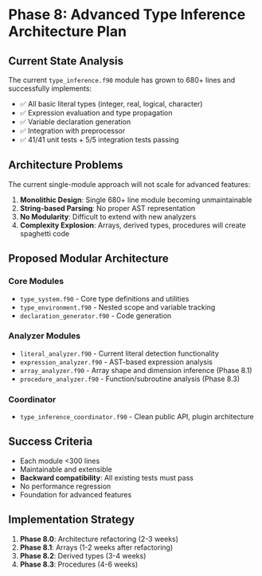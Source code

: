 # Phase 8: Advanced Type Inference Architecture Plan

## Current State Analysis

The current `type_inference.f90` module has grown to 680+ lines and successfully implements:
- ✅ All basic literal types (integer, real, logical, character)
- ✅ Expression evaluation and type propagation
- ✅ Variable declaration generation
- ✅ Integration with preprocessor
- ✅ 41/41 unit tests + 5/5 integration tests passing

## Architecture Problems

The current single-module approach will not scale for advanced features:

1. **Monolithic Design**: Single 680+ line module becoming unmaintainable
2. **String-based Parsing**: No proper AST representation
3. **No Modularity**: Difficult to extend with new analyzers
4. **Complexity Explosion**: Arrays, derived types, procedures will create spaghetti code

## Proposed Modular Architecture

### Core Modules
- `type_system.f90` - Core type definitions and utilities
- `type_environment.f90` - Nested scope and variable tracking
- `declaration_generator.f90` - Code generation

### Analyzer Modules  
- `literal_analyzer.f90` - Current literal detection functionality
- `expression_analyzer.f90` - AST-based expression analysis
- `array_analyzer.f90` - Array shape and dimension inference (Phase 8.1)
- `procedure_analyzer.f90` - Function/subroutine analysis (Phase 8.3)

### Coordinator
- `type_inference_coordinator.f90` - Clean public API, plugin architecture

## Success Criteria

- Each module <300 lines
- Maintainable and extensible
- **Backward compatibility**: All existing tests must pass
- No performance regression
- Foundation for advanced features

## Implementation Strategy

1. **Phase 8.0**: Architecture refactoring (2-3 weeks)
2. **Phase 8.1**: Arrays (1-2 weeks after refactoring)
3. **Phase 8.2**: Derived types (3-4 weeks)  
4. **Phase 8.3**: Procedures (4-6 weeks)